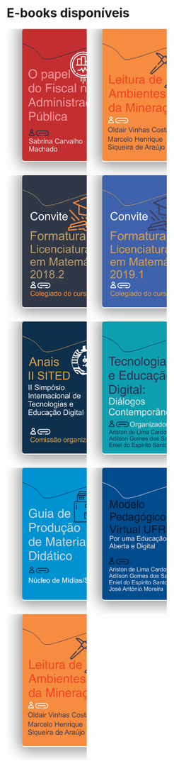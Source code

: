 # **E-books disponíveis** 

<style>
img {
  border-radius: 5px 5px 5px 5px;
  width: 100%;
  height: auto;
}
/* Float four columns side by side */
.column {
  float: left;
  width: 30%;
  padding: 0 15px;
}

/* Remove extra left and right margins, due to padding */
.row {margin: 0 -5px;}

/* Clear floats after the columns */
.row:after {
  content: "";
  display: table;
  clear: both;
}

/* Responsive columns */
@media screen and (max-width: 600px) {
  .column {
    width: 100%;
    display: block;
    margin-bottom: 20px;
  }
}

/* Style the counter cards */
.card {
  font-size: 50px;
  width: 200px;
  height: 300px;
  /* box-shadow: 0 8px 14px 0 rgb(49, 106, 145); */
  box-shadow: 5px 5px 30px 7px rgba(0,0,0,0.25), -5px -5px 30px 7px rgba(0,0,0,0.22);
  cursor: pointer;
  transition: 0.4s;
  padding: 0px;
  text-align: center;
  background-color:white;
  border-radius: 5px;
  margin-bottom: 30px;
  margin-left: 20px;
}

.card:hover {
  transform: scale(0.9, 0.9);
  box-shadow: 5px 5px 30px 15px rgba(0,0,0,0.25), 
    -5px -5px 30px 15px rgba(0,0,0,0.22);
}
/* Parte inicial */
</style>

<div class="column">
    <div class="card">
        <a href="/o-papel-do-fiscal-na-administracao-publica/capa/" title="O papel do fiscal na administração pública">
        <img src="../assets/images/papel_do_fiscal_na_adm.png" alt="" style="width: 100%; height: auto;">  
          </a>
    </div>
</div>

<div class="column">
    <div class="card">
        <a href="leitura-de-ambientes-da-mineracao/capa/" title="{{ page.next_page.title | striptags }}">
             <img src="../assets/images/ebook_1.png" alt="" style="width: 100%; height: auto;">  
         </a>
    </div>
</div>

<div class="column">
    <div class="card">
        <a href="https://esead.github.io/convite-formatura/" title="convite-formatura">
             <img src="../assets/images/convite_fomatura_lic_mat_2018_2.png" alt="" style="width: 100%; height: auto;">  
        </a>
    </div>
</div>
<!-- novo bloco-->
 <br>
 <br>          
<div class="column">
    <div class="card">
    <a href="https://esead.github.io/convite-formatura-2/" title="Convite convite-formatura-2">
        <img src="../assets/images/convite_fomatura_lic_mat_2019_1.png" alt="" style="width: 100%; height: auto;">  
    </a>
    </div>
</div>
<div class="column">
    <div class="card">
        <a href="/ii-sited-anais/capa" title="Anais do II SITED">
           <img src="../assets/images/ii_sited_anais.png" alt="" style="width: 100%; height: auto;">  
        </a>
     </div>
</div>
<div class="column">
    <div class="card">
        <a href="/tecnologias-educacao-digital/capa" title="Tecnologias e Educação Digital">
           <img src="../assets/images/tecnologias_educacao_digital.png" alt="" style="width: 100%; height: auto;">  
        </a>
    </div>
</div>
<!-- novo bloco-->
 <br>
 <br> 
<div class="column">
    <div class="card">
        <a href="/guia-de-producao-de-material-didatico/capa" title="Guia de Produção de Material Didático">
           <img src="../assets/images/guia_material_didatico.png" alt="" style="width: 100%; height: auto;">  
        </a>
    </div>
 </div>
  
<div class="column">
    <div class="card">
      <a href="/modelo-pedagogico-virtual-ufrb/capa" title="{{ page.next_page.title | striptags }}">
         <img src="../assets/images/modelo_pedagogico_ufrb.png" alt="" style="width: 100%; height: auto;">  
      </a>
    </div>
</div>

<div class="column">
    <div class="card">
        <a href="leitura-de-ambientes-da-mineracao/capa/" title="{{ page.next_page.title | striptags }}">
             <img src="../assets/images/ebook_1.png" alt="" style="width: 100%; height: auto;">  
         </a>
    </div>
</div>


